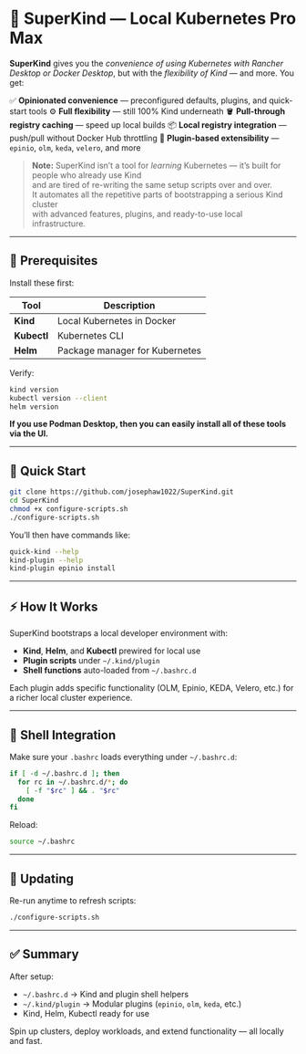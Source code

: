 # 🧩 SuperKind — Local Kubernetes Pro Max

**SuperKind** gives you the *convenience of using Kubernetes with Rancher Desktop or Docker Desktop*, but with the *flexibility of Kind* — and more.
You get:

✅ **Opinionated convenience** — preconfigured defaults, plugins, and quick-start tools
⚙️ **Full flexibility** — still 100% Kind underneath
🪣 **Pull-through registry caching** — speed up local builds
📦 **Local registry integration** — push/pull without Docker Hub throttling
🔌 **Plugin-based extensibility** — `epinio`, `olm`, `keda`, `velero`, and more


> **Note:** SuperKind isn’t a tool for *learning* Kubernetes — it’s built for people who already use Kind  
> and are tired of re-writing the same setup scripts over and over.  
> It automates all the repetitive parts of bootstrapping a serious Kind cluster  
> with advanced features, plugins, and ready-to-use local infrastructure.


---

## 🧰 Prerequisites

Install these first:

| Tool        | Description                    |
| ----------- | ------------------------------ |
| **Kind**    | Local Kubernetes in Docker     |
| **Kubectl** | Kubernetes CLI                 |
| **Helm**    | Package manager for Kubernetes |

Verify:

```bash
kind version
kubectl version --client
helm version
```

**If you use Podman Desktop, then you can easily install all of these tools via the UI.**

---

## 🚀 Quick Start

```bash
git clone https://github.com/josephaw1022/SuperKind.git
cd SuperKind
chmod +x configure-scripts.sh
./configure-scripts.sh
```

You’ll then have commands like:

```bash
quick-kind --help
kind-plugin --help
kind-plugin epinio install
```

---

## ⚡ How It Works

SuperKind bootstraps a local developer environment with:

* **Kind**, **Helm**, and **Kubectl** prewired for local use
* **Plugin scripts** under `~/.kind/plugin`
* **Shell functions** auto-loaded from `~/.bashrc.d`

Each plugin adds specific functionality (OLM, Epinio, KEDA, Velero, etc.) for a richer local cluster experience.



---

## 🧩 Shell Integration

Make sure your `.bashrc` loads everything under `~/.bashrc.d`:

```bash
if [ -d ~/.bashrc.d ]; then
  for rc in ~/.bashrc.d/*; do
    [ -f "$rc" ] && . "$rc"
  done
fi
```

Reload:

```bash
source ~/.bashrc
```

---

## 🔁 Updating

Re-run anytime to refresh scripts:

```bash
./configure-scripts.sh
```

---

## ✅ Summary

After setup:

* `~/.bashrc.d` → Kind and plugin shell helpers
* `~/.kind/plugin` → Modular plugins (`epinio`, `olm`, `keda`, etc.)
* Kind, Helm, Kubectl ready for use

Spin up clusters, deploy workloads, and extend functionality — all locally and fast.